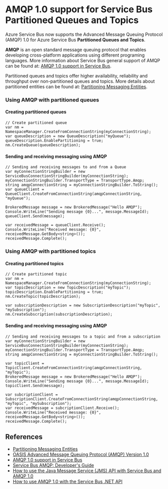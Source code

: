 <properties 
	pageTitle="AMQP 1.0 support for Service Bus Partitioned Queues and Topics | Microsoft Azure" 
	description="Learn about using the Advanced Message Queuing Protocol (AMQP) 1.0 with Service Bus Partitioned Queues and Topics." 
	services="service-bus" 
	documentationCenter=".net" 
	authors="hillaryc" 
	manager="hillaryc" 
	editor="hillaryc"/>

<tags 
	ms.service="service-bus" 
	ms.workload="tbd" 
	ms.tgt_pltfrm="na" 
	ms.devlang="multiple" 
	ms.topic="article" 
	ms.date="07/21/2015" 
	ms.author="hillaryc"/>



# AMQP 1.0 support for Service Bus Partitioned Queues and Topics 

Azure Service Bus now supports the Advanced Message Queuing Protocol (AMQP) 1.0 for Azure Service Bus **Partitioned Queues and Topics**.

**AMQP** is an open standard message queuing protocol that enables developing cross-platform applications using different programing languages.  More information about Service Bus general support of AMQP can be found at: [AMQP 1.0 support in Service Bus](https://azure.microsoft.com/en-us/documentation/articles/service-bus-amqp-overview).

Partitioned queues and topics offer higher availability, reliability and throughput over non-partitioned queues and topics. More details about partitioned entities can be found at: [Partitioning Messaging Entities](https://msdn.microsoft.com/en-us/library/azure/dn520246.aspx).

### Using AMQP with partitioned queues
#### Creating partitioned queues
	// Create partitioned queue
	var nm = NamespaceManager.CreateFromConnectionString(myConnectionString);
	var queueDescription = new QueueDescription("myQueue");
	queueDescription.EnablePartitioning = true;
	nm.CreateQueue(queueDescription);

#### Sending and receiving messaging using AMQP
	// Sending and receiving messages to and from a Queue
	var myConnectionStringBuilder = new ServiceBusConnectionStringBuilder(myConnectionString);
	myConnectionStringBuilder.TransportType = TransportType.Amqp;
	string amqpConnectionString = myConnectionStringBuilder.ToString();
	var queueClient = QueueClient.CreateFromConnectionString(amqpConnectionString, "myQueue");

	BrokeredMessage message = new BrokeredMessage("Hello AMQP");
	Console.WriteLine("Sending message {0}...", message.MessageId);
	queueClient.Send(message);

	var receivedMessage = queueClient.Receive();
	Console.WriteLine("Received message: {0}", receivedMessage.GetBody<string>());
	receivedMessage.Complete();


### Using AMQP with partitioned topics
#### Creating partitioned topics
	// Create partitioned topic
	var nm = NamespaceManager.CreateFromConnectionString(myConnectionString);
	var topicDescription = new TopicDescription("myTopic");
	topicDescription.EnablePartitioning = true;
	nm.CreateTopic(topicDescription);

	var subscriptionDescription = new SubscriptionDescription("myTopic", "mySubscription");
	nm.CreateSubscription(subscriptionDescription);

#### Sending and receiving messaging using AMQP
	// Sending and receiving messages to a topic and from a subscription
	var myConnectionStringBuilder = new ServiceBusConnectionStringBuilder(myConnectionString);
	myConnectionStringBuilder.TransportType = TransportType.Amqp;
	string amqpConnectionString = myConnectionStringBuilder.ToString();
	
	var topicClient = TopicClient.CreateFromConnectionString(amqpConnectionString, "myTopic");
	BrokeredMessage message = new BrokeredMessage("Hello AMQP");
	Console.WriteLine("Sending message {0}...", message.MessageId);
	topicClient.Send(message);
	
	var subcriptionClient = SubscriptionClient.CreateFromConnectionString(amqpConnectionString, "myTopic", "mySubscription");
	var receivedMessage = subcriptionClient.Receive();
	Console.WriteLine("Received message: {0}", receivedMessage.GetBody<string>());
	receivedMessage.Complete();


## References

*    [Partitioning Messaging Entities](https://msdn.microsoft.com/library/azure/dn520246.aspx)
*    [OASIS Advanced Message Queuing Protocol (AMQP) Version 1.0](http://docs.oasis-open.org/amqp/core/v1.0/os/amqp-core-complete-v1.0-os.pdf)
*    [AMQP 1.0 support in Service Bus](https://azure.microsoft.com/en-us/documentation/articles/service-bus-amqp-overview/)
*    [Service Bus AMQP: Developer's Guide]("https://msdn.microsoft.com/library/azure/jj841071.aspx")
*    [How to use the Java Message Service (JMS) API with Service Bus and AMQP 1.0](https://azure.microsoft.com/documentation/articles/service-bus-java-how-to-use-jms-api-amqp/)
*    [How to use AMQP 1.0 with the Service Bus .NET API](https://azure.microsoft.com/documentation/articles/service-bus-dotnet-advanced-message-queuing/)

